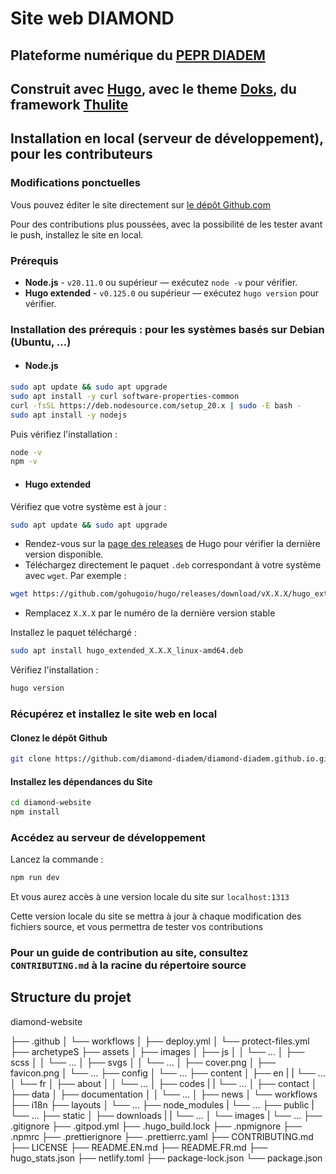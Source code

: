 # Site web DIAMOND

## Plateforme numérique du [PEPR DIADEM](https://pepr-diadem.fr)

## Construit avec [Hugo](https://gohugo.io), avec le theme [Doks](https://getdoks.org), du framework [Thulite](https://thulite.io)

## Installation en local (serveur de développement), pour les contributeurs

### Modifications ponctuelles

Vous pouvez éditer le site directement sur [le dépôt Github.com](https://github.com/diamond-diadem/diamond-diadem.github.io)

Pour des contributions plus poussées, avec la possibilité de les tester avant le push, installez le site en local.

### Prérequis

- **Node.js** - `v20.11.0` ou supérieur — exécutez `node -v` pour vérifier.
- **Hugo extended** - `v0.125.0` ou supérieur — exécutez `hugo version` pour vérifier.

### Installation des prérequis : pour les systèmes basés sur Debian (Ubuntu, ...)

- #### Node.js

```bash
sudo apt update && sudo apt upgrade
sudo apt install -y curl software-properties-common
curl -fsSL https://deb.nodesource.com/setup_20.x | sudo -E bash -
sudo apt install -y nodejs
```

Puis vérifiez l'installation :

```bash
node -v
npm -v
```

- #### Hugo extended

Vérifiez que votre système est à jour :

```bash
sudo apt update && sudo apt upgrade
```

- Rendez-vous sur la [page des releases](https://github.com/gohugoio/hugo/releases) de Hugo pour vérifier la dernière version disponible.
- Téléchargez directement le paquet `.deb` correspondant à votre système avec `wget`. Par exemple :

```bash
wget https://github.com/gohugoio/hugo/releases/download/vX.X.X/hugo_extended_X.X.X_linux-amd64.deb
```

- Remplacez `X.X.X` par le numéro de la dernière version stable

Installez le paquet téléchargé :

```bash
sudo apt install hugo_extended_X.X.X_linux-amd64.deb
```

Vérifiez l'installation :

```bash
hugo version
```

### Récupérez et installez le site web en local

#### Clonez le dépôt Github

```bash
git clone https://github.com/diamond-diadem/diamond-diadem.github.io.git diamond-website
```

#### Installez les dépendances du Site

```bash
cd diamond-website
npm install
```

### Accédez au serveur de développement

Lancez la commande :

```bash
npm run dev
```

Et vous aurez accès à une version locale du site sur `localhost:1313`

Cette version locale du site se mettra à jour à chaque modification des fichiers source, et vous permettra de tester vos contributions

### Pour un guide de contribution au site, consultez `CONTRIBUTING.md` à la racine du répertoire source

## Structure du projet

diamond-website

├── .github
│  └── workflows
│     ├── deploy.yml
│     └── protect-files.yml
├── archetypeS
├── assets
│  ├── images
│  ├── js
│  │  └── ...
│  ├── scss
│  │  └── ...
│  ├── svgs
│  │  └── ...
│  ├── cover.png
│  ├── favicon.png
│  └── ...
├── config
│  └── ...
├── content
│  ├── en
|  |  └── ...
│  └── fr
│     ├── about
│     │  └── ...
│     ├── codes
|     |  └── ...
│     ├── contact
│     ├── data
│     ├── documentation
│     │  └── ...
│     ├── news
│     └── workflows
├── i18n
├── layouts
│  └── ...
├── node_modules
|  └── ...
├── public
|  └── ...
├── static
│  ├── downloads
|  |  └── ...
│  └── images
|     └── ...
├── .gitignore
├── .gitpod.yml
├── .hugo_build.lock
├── .npmignore
├── .npmrc
├── .prettierignore
├── .prettierrc.yaml
├── CONTRIBUTING.md
├── LICENSE
├── README.EN.md
├── README.FR.md
├── hugo_stats.json
├── netlify.toml
├── package-lock.json
└── package.json